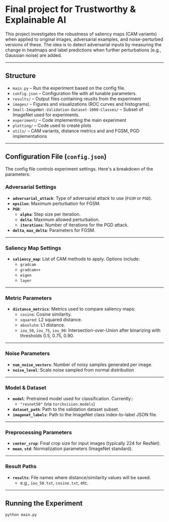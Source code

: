 # Final project for Trustworthy & Explainable AI



This project investigates the robustness of saliency maps (CAM variants) when applied to original images, adversarial examples, and noise-perturbed versions of these. The idea is to detect adversarial inputs by measuring the change in heatmaps and label predictions when further perturbations (e.g., Gaussian noise) are added.

---

## Structure

- `main.py` – Run the experiment based on the config file.
- `config.json` – Configuration file with all tunable parameters.
- `results/` – Output files containing reuslts from the experiment
- `images/` – Figures and visualizations (ROC curves and histograms).
- `Small-ImageNet-Validation-Dataset-1000-Classes/` – Subset of ImageNet used for experiments.
- `experiment/` – Code implementing the main experiment
- `plotting/` – Code used to create plots 
- `utils/` – CAM variants, distance metrics and and FGSM, PGD implementations 

---

## Configuration File (`config.json`)

The config file controls experiment settings. Here's a breakdown of the parameters:

### **Adversarial Settings**

- **`adversarial_attack`**: Type of adversarial attack to use (`FGSM` or `PGD`).
- **`epsilon`**: Maximum perturbation for FGSM.
- **`PGD`**:
  - **`alpha`**: Step size per iteration.
  - **`delta`**: Maximum allowed perturbation.
  - **`iterations`**: Number of iterations for the PGD attack.
- **`delta`**, **`max_delta`**: Parameters for FGSM.


---

### **Saliency Map Settings**

- **`saliency_map`**: List of CAM methods to apply. Options include:
  - `gradcam`
  - `gradcam++`
  - `eigen`
  - `layer`

---

### **Metric Parameters**

- **`distance_metrics`**: Metrics used to compare saliency maps:
  - `cosine`: Cosine similarity.
  - `squared`: L2 squared distance.
  - `absolute`: L1 distance.
  - `iou_50`, `iou_75`, `iou_90`: Intersection-over-Union after binarizing with thresholds 0.5, 0.75, 0.90.

---

### **Noise Parameters**

- **`num_noise_vectors`**: Number of noisy samples generated per image.
- **`noise_level`**: Scale noise sampled from normal distribution

---

### **Model & Dataset**

- **`model`**: Pretrained model used for classification. Currently::
  - `"resnet50"` (via `torchvision.models`)
- **`dataset_path`**: Path to the validation dataset subset.
- **`imagenet_labels`**: Path to the ImageNet class index-to-label JSON file.

---

### **Preprocessing Parameters**

- **`center_crop`**: Final crop size for input images (typically 224 for ResNet).
- **`mean`**, **`std`**: Normalization parameters (ImageNet standard).

---

### **Result Paths**

- **`results`**: File names where distance/similarity values will be saved.
  - e.g., `iou_50.txt`, `cosine.txt`, etc.

---

## Running the Experiment

```bash
python main.py
